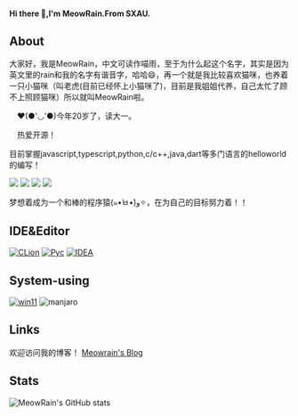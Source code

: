 #### Hi there 👋,I'm MeowRain.From SXAU.
## About
  大家好，我是MeowRain，中文可读作喵雨，至于为什么起这个名字，其实是因为英文里的rain和我的名字有谐音字，哈哈😄，再一个就是我比较喜欢猫咪，也养着一只小猫咪（叫老虎(目前已经怀上小猫咪了)，目前是我姐姐代养，自己太忙了顾不上照顾猫咪）所以就叫MeowRain啦。
 
　❤️(●'◡'●)今年20岁了，读大一。
 
　热爱开源！
 
  目前掌握javascript,typescript,python,c/c++,java,dart等多门语言的helloworld的编写！
  
  ![](https://img.shields.io/badge/Main%20Language-java-red?logo=java)
  ![](https://img.shields.io/badge/-javascript-red)
  ![](https://img.shields.io/badge/-Typescript-blue)
  ![](https://img.shields.io/badge/-python-yellow?logo=python)
  
  梦想着成为一个和棒的程序猿(๑•̀ㅂ•́)و✧，在为自己的目标努力着！！
  
## IDE&Editor
[![CLion](https://img.shields.io/badge/IDE-JetBrains%20CLion-22D890?style=flat-square&logo=clion)](https://www.jetbrains.com/clion/)
[![Pyc](https://img.shields.io/badge/IDE-JetBrains%20Pycharm-FCF84A?style=flat-square&logo=Pycharm)](https://www.jetbrains.com/pycharm/)
[![IDEA](https://img.shields.io/badge/IDE-JetBrains%20IDEA-22D890?style=flat-square&logo=IDEA)](https://www.jetbrains.com/idea/)
 
## System-using
[![win11](https://img.shields.io/badge/Windows%2011-0067B8?style=flat-square&logo=microsoft&logoColor=white)](https://www.microsoft.com/en-us/windows)
![manjaro](https://img.shields.io/badge/Manjaro-0D7F1E?style=flat-square&logo=manjaro&logoColor=white)
 
## Links
欢迎访问我的博客！
[Meowrain's Blog](https://meowrain.cn)

## Stats
![MeowRain's GitHub stats](https://github-readme-stats.vercel.app/api?username=meowrain&show_icons=true&theme=radical)
